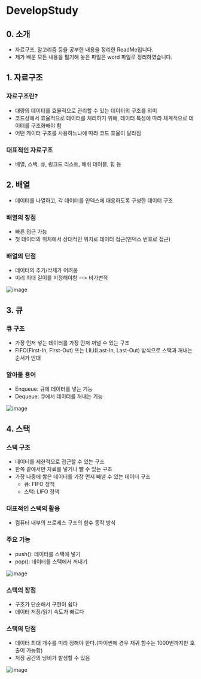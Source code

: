 # DevelopStudy
## 0. 소개
* 자료구조, 알고리즘 등을 공부한 내용을 정리한 ReadMe입니다.
* 제가 배운 모든 내용을 필기해 놓은 파일은 word 파일로 정리하였습니다.
## 1. 자료구조

### 자료구조란?
* 대량의 데이터를 효율적으로 관리할 수 있는 데이터의 구조를 의미
* 코드상에서 효율적으로 데이터를 처리하기 위해, 데이터 특성에 따라 체계적으로 데이터를 구조화해야 함
* 어떤 게이터 구조를 사용하느냐에 따라 코드 호율이 달라짐

### 대표적인 자료구조
* 배열, 스택, 큐, 링크드 리스트, 해쉬 테이블, 힙 등

## 2. 배열
* 데이터를 나열하고, 각 데이터를 인덱스에 대응하도록 구성한 데이터 구조
### 배열의 장점
* 빠른 접근 가능
* 첫 데이터의 위치에서 상대적인 위치로 데이터 접근(인덱스 번호로 접근)
### 배열의 단점
* 데이터의 추가/삭제가 어려움
* 미리 최대 길이를 지정해야함 --> 비가변적

![image](https://user-images.githubusercontent.com/82793713/179519613-90c098fb-bfe7-4dc7-a780-34b2df2cb664.png)

## 3. 큐
### 큐 구조
* 가장 먼저 넣는 데이터를 가장 먼저 꺼낼 수 있는 구조
* FIFO(First-In, First-Out) 또는 LILI(Last-In, Last-Out) 방식으로 스택과 꺼내는 순서가 반대
### 알아둘 용어
* Enqueue: 큐에 데이터를 넣는 기능
* Dequeue: 큐에서 데이터를 꺼내는 기능

![image](https://user-images.githubusercontent.com/82793713/179519898-3610f5c7-9e7e-4d2d-8bae-c381c41d4b90.png)

## 4. 스택
### 스택 구조
* 데이터를 제한적으로 접근할 수 있는 구조
* 한쪽 끝에서만 자료를 넣거나 뺄 수 있는 구조
* 가장 나중에 쌓은 데이터를 가장 먼저 빼낼 수 있는 데이터 구조
    * 큐: FIFO 정책
    * 스택: LIFO 정책
 ### 대표적인 스택의 활용
 *  컴퓨터 내부의 프로세스 구조의 함수 동작 방식
 ### 주요 기능
 *  push(): 데이터를 스택에 넣기
 *  pop(): 데이터를 스택에서 꺼내기

![image](https://user-images.githubusercontent.com/82793713/179520326-fdecaba3-da38-4519-8fca-a0ccc0397e55.png)

### 스택의 장점
* 구조가 단순해서 구현이 쉽다
* 데이터 저장/읽기 속도가 빠르다
### 스택의 단점
* 데이터 최대 개수를 미리 정해야 한다.(파이썬에 경우 재귀 함수는 1000번까지만 호출이 가능함)
* 저장 공간의 낭비가 발생할 수 있음

![image](https://user-images.githubusercontent.com/82793713/179520538-adf71824-28f8-4a23-b1f9-561d63fe5b88.png)




